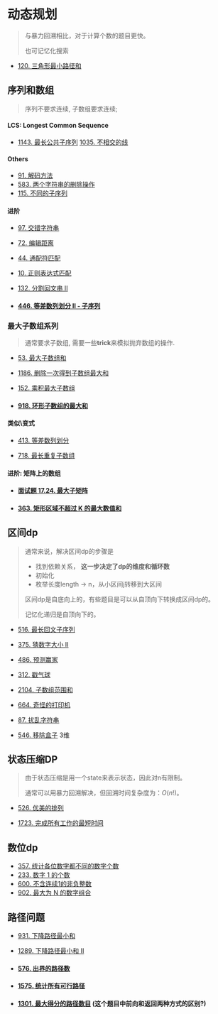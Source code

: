 # 动态规划

> 与暴力回溯相比，对于计算个数的题目更快。
> 
> 也可记忆化搜索
* [120. 三角形最小路径和](https://leetcode.cn/problems/triangle/)




## 序列和数组
> 序列不要求连续, 子数组要求连续;
>




#### LCS: Longest Common Sequence

* [1143. 最长公共子序列](https://leetcode-cn.com/problems/longest-common-subsequence/)   [1035. 不相交的线](https://leetcode-cn.com/problems/uncrossed-lines/)

#### Others

* [91. 解码方法](https://leetcode.cn/problems/decode-ways/)
* [583. 两个字符串的删除操作](https://leetcode-cn.com/problems/delete-operation-for-two-strings/)
* [115. 不同的子序列](https://leetcode.cn/problems/distinct-subsequences/)

#### 进阶

* [97. 交错字符串](https://leetcode.cn/problems/interleaving-string/)
* [72. 编辑距离](https://leetcode-cn.com/problems/edit-distance/)
* [44. 通配符匹配](https://leetcode.cn/problems/wildcard-matching/)
* [10. 正则表达式匹配](https://leetcode.cn/problems/regular-expression-matching/)
* [132. 分割回文串 II](https://leetcode.cn/problems/palindrome-partitioning-ii/)

* #### [446. 等差数列划分 II - 子序列](https://leetcode-cn.com/problems/arithmetic-slices-ii-subsequence/) 



### 最大子数组系列

> 通常要求子数组, 需要一些**trick**来模拟抛弃数组的操作.

* [53. 最大子数组和](https://leetcode-cn.com/problems/maximum-subarray/)

* [1186. 删除一次得到子数组最大和](https://leetcode-cn.com/problems/maximum-subarray-sum-with-one-deletion/)

* [152. 乘积最大子数组](https://leetcode.cn/problems/maximum-product-subarray/)

* #### [918. 环形子数组的最大和](https://leetcode.cn/problems/maximum-sum-circular-subarray/)


#### 类似\变式

* [413. 等差数列划分](https://leetcode.cn/problems/arithmetic-slices/)

* [718. 最长重复子数组](https://leetcode-cn.com/problems/maximum-length-of-repeated-subarray/)

#### 进阶: 矩阵上的数组

* #### [面试题 17.24. 最大子矩阵](https://leetcode.cn/problems/max-submatrix-lcci/)

* #### [363. 矩形区域不超过 K 的最大数值和](https://leetcode.cn/problems/max-sum-of-rectangle-no-larger-than-k/)






## 区间dp
> 通常来说，解决区间dp的步骤是
>
> * 找到依赖关系， **这一步决定了dp的维度和循环数**
> * 初始化
> * 枚举长度length  $\to$ n，从小区间j转移到大区间
>
> 区间dp是自底向上的，有些题目是可以从自顶向下转换成区间dp的。
> 
> 记忆化递归是自顶向下的。

* [516. 最长回文子序列](https://leetcode-cn.com/problems/longest-palindromic-subsequence/)

* [375. 猜数字大小 II](https://leetcode-cn.com/problems/guess-number-higher-or-lower-ii/)

* [486. 预测赢家](https://leetcode-cn.com/problems/predict-the-winner/)

* [312. 戳气球](https://leetcode-cn.com/problems/burst-balloons/)

* [2104. 子数组范围和](https://leetcode-cn.com/problems/sum-of-subarray-ranges/)

* [664. 奇怪的打印机](https://leetcode-cn.com/problems/strange-printer/)

* [87. 扰乱字符串](https://leetcode-cn.com/problems/scramble-string/)

* [546. 移除盒子](https://leetcode-cn.com/problems/remove-boxes/)  3维



## 状态压缩DP

> 由于状态压缩是用一个state来表示状态，因此对n有限制。
>
> 通常可以用暴力回溯解决，但回溯时间复杂度为：$O(n!)$。

* [526. 优美的排列](https://leetcode-cn.com/problems/beautiful-arrangement/)

* [1723. 完成所有工作的最短时间](https://leetcode-cn.com/problems/find-minimum-time-to-finish-all-jobs/)




## 数位dp

* [357. 统计各位数字都不同的数字个数](https://leetcode.cn/problems/count-numbers-with-unique-digits/)
* [233. 数字 1 的个数](https://leetcode.cn/problems/number-of-digit-one/)
* [600. 不含连续1的非负整数](https://leetcode-cn.com/problems/non-negative-integers-without-consecutive-ones/)
* [902. 最大为 N 的数字组合](https://leetcode.cn/problems/numbers-at-most-n-given-digit-set/)



## 路径问题

* [931. 下降路径最小和](https://leetcode.cn/problems/minimum-falling-path-sum/)

* [1289. 下降路径最小和  II](https://leetcode.cn/problems/minimum-falling-path-sum-ii/)

* #### [576. 出界的路径数](https://leetcode.cn/problems/out-of-boundary-paths/)

* #### [1575. 统计所有可行路径](https://leetcode.cn/problems/count-all-possible-routes/)

* #### [1301. 最大得分的路径数目](https://leetcode.cn/problems/number-of-paths-with-max-score/) (这个题目中前向和返回两种方式的区别?)



